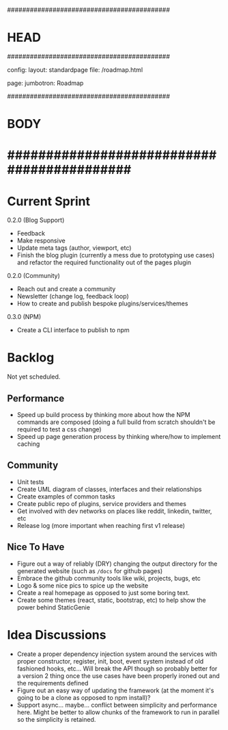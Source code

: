 ###########################################
# HEAD
###########################################

config: 
  layout: standardpage
  file: /roadmap.html
  
page: 
  jumbotron: Roadmap

###########################################
# BODY
###########################################
=====

# Current Sprint

0.2.0 (Blog Support)

- Feedback
- Make responsive
- Update meta tags (author, viewport, etc)
- Finish the blog plugin (currently a mess due to prototyping use cases) and refactor the required functionality out of the pages plugin

0.2.0 (Community)

- Reach out and create a community
- Newsletter (change log, feedback loop)
- How to create and publish bespoke plugins/services/themes

0.3.0 (NPM)

- Create a CLI interface to publish to npm

# Backlog

Not yet scheduled.

## Performance

- Speed up build process by thinking more about how the NPM commands are composed (doing a full build from scratch shouldn't be required to test a css change)
- Speed up page generation process by thinking where/how to implement caching

## Community

- Unit tests
- Create UML diagram of classes, interfaces and their relationships
- Create examples of common tasks
- Create public repo of plugins, service providers and themes
- Get involved with dev networks on places like reddit, linkedin, twitter, etc
- Release log (more important when reaching first v1 release)

## Nice To Have

- Figure out a way of reliably (DRY) changing the output directory for the generated website (such as `/docs` for github pages)
- Embrace the github community tools like wiki, projects, bugs, etc
- Logo & some nice pics to spice up the website
- Create a real homepage as opposed to just some boring text.
- Create some themes (react, static, bootstrap, etc) to help show the power behind StaticGenie

# Idea Discussions

- Create a proper dependency injection system around the services with proper constructor, register, init, boot, event system instead of old fashioned hooks, etc... Will break the API though so probably better for a version 2 thing once the use cases have been properly ironed out and the requirements defined
- Figure out an easy way of updating the framework (at the moment it's going to be a clone as opposed to npm install)?
- Support async... maybe... conflict between simplicity and performance here. Might be better to allow chunks of the framework to run in parallel so the simplicity is retained.


